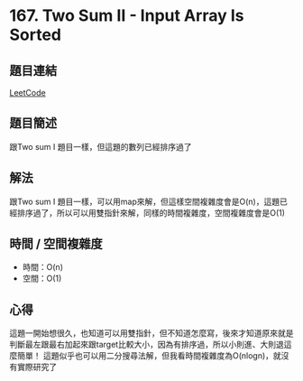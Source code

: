 # 167. Two Sum II - Input Array Is Sorted

## 題目連結
[LeetCode](https://leetcode.com/problems/two-sum-ii-input-array-is-sorted/)

## 題目簡述
跟Two sum I 題目一樣，但這題的數列已經排序過了

## 解法
跟Two sum I 題目一樣，可以用map來解，但這樣空間複雜度會是O(n)，這題已經排序過了，所以可以用雙指針來解，同樣的時間複雜度，空間複雜度會是O(1)

## 時間 / 空間複雜度
- 時間：O(n)
- 空間：O(1)

## 心得
這題一開始想很久，也知道可以用雙指針，但不知道怎麼寫，後來才知道原來就是判斷最左跟最右加起來跟target比較大小，因為有排序過，所以小則進、大則退這麼簡單！
這題似乎也可以用二分搜尋法解，但我看時間複雜度為O(nlogn)，就沒有實際研究了